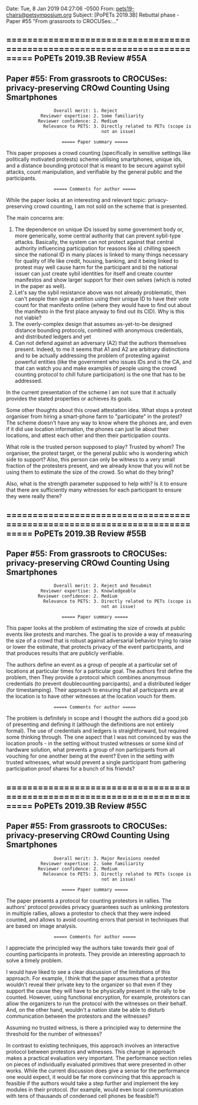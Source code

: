 Date: Tue, 8 Jan 2019 04:27:06 -0500
From: pets19-chairs@petsymposium.org
Subject: [PoPETs 2019.3B] Rebuttal phase - Paper #55 "From grassroots to
 CROCUSes:..."

===========================================================================
                        PoPETs 2019.3B Review #55A
---------------------------------------------------------------------------
Paper #55: From grassroots to CROCUSes: privacy-preserving CROwd Counting
           Using Smartphones
---------------------------------------------------------------------------

                      Overall merit: 1. Reject
                 Reviewer expertise: 2. Some familiarity
                Reviewer confidence: 2. Medium
                  Relevance to PETS: 3. Directly related to PETs (scope is
                                        not an issue)

                         ===== Paper summary =====

This paper proposes a crowd counting (specifically in sensitive settings like politically motivated protests) scheme utilising smartphones, unique ids, and a distance bounding protocol that is meant to be secure against sybil attacks, count manipulation, and verifiable by the general public and the participants.

                      ===== Comments for author =====

While the paper looks at an interesting and relevant topic: privacy-preserving crowd counting, I am not sold on the scheme that is presented.

The main concerns are:
1) The dependence on unique IDs issued by some government body or, more generically, some central authority that can prevent sybil-type attacks. Basically, the system can not protect against that central authority influencing participation for reasons like a) chilling speech since the national ID in many places is linked to many things necessary for quality of life like credit, housing, banking, and it being linked to protest may well cause harm for the participant and b) the national issuer can just create sybil identities for itself and create counter manifestos and show larger support for their own selves (which is noted in the paper as well).
2) Let's say the sybil resistance above was not already problematic, then can't people then sign a petition using their unique ID to have their vote count for that manifesto online (where they would have to find out about the manifesto in the first place anyway to find out its CID). Why is this not viable?
3) The overly-complex design that assumes as-yet-to-be designed distance bounding protocols, combined with anonymous credentials, and distributed ledgers and yet 
4) Can not defend against an adversary (A2) that the authors themselves present. Indeed, to me it seems that A1 and A2 are arbitrary distinctions and to be actually addressing the problem of protesting against powerful entities (like the government who issues IDs and is the CA, and that can watch you and make examples of people using the crowd counting protocol to chill future participation) is the one that has to be addressed. 

In the current presentation of the scheme I am not sure that it actually provides the stated properties or achieves its goals.

Some other thoughts about this crowd attestation idea. What stops a protest organiser from hiring a smart-phone farm to "participate" in the protest? The scheme doesn't have any way to know where the phones are, and even if it did use location information, the phones can just lie about their locations, and attest each other and then their participation counts. 

What role is the trusted person supposed to play? Trusted by whom? The organiser, the protest target, or the general public who is wondering which side to support? Also, this person can only be witness to a very small fraction of the protesters present, and we already know that you will not be using them to estimate the size of the crowd. So what do they bring?

Also, what is the strength parameter supposed to help with? Is it to ensure that there are sufficiently many witnesses for each participant to ensure they were really there?

===========================================================================
                        PoPETs 2019.3B Review #55B
---------------------------------------------------------------------------
Paper #55: From grassroots to CROCUSes: privacy-preserving CROwd Counting
           Using Smartphones
---------------------------------------------------------------------------

                      Overall merit: 2. Reject and Resubmit
                 Reviewer expertise: 3. Knowledgeable
                Reviewer confidence: 2. Medium
                  Relevance to PETS: 3. Directly related to PETs (scope is
                                        not an issue)

                         ===== Paper summary =====

This paper looks at the problem of estimating the size of crowds at public events like protests and marches.  The goal is to provide a way of measuring the size of a crowd that is robust against adversarial behavior trying to raise or lower the estimate, that protects privacy of the event participants, and that produces results that are publicly verifiable.  

The authors define an event as a group of people at a particular set of locations at particular times for a particular goal.  The authors first define the problem, then They provide a protocol which combines anonymous credentials (to prevent doublecounting parcipants), and a distributed ledger (for timestamping).  Their approach to ensuring that all participants are at the location is to have other witnesses at the location vouch for them.

                      ===== Comments for author =====

The problem is definitely in scope and I thought the authors did a good job of presenting and defining it (although the definitions are not entirely formal).  The use of credentials and ledgers is straightforward, but required some thinking through.  The one aspect that I was not convinced by was the location proofs  - in the setting without trusted witnesses or some kind of hardware solution, what prevents a group of non participants from all vouching for one another being at the event?  Even in the setting with trusted witnesses, what would prevent a single participant from gathering participation proof shares for a bunch of his friends?

===========================================================================
                        PoPETs 2019.3B Review #55C
---------------------------------------------------------------------------
Paper #55: From grassroots to CROCUSes: privacy-preserving CROwd Counting
           Using Smartphones
---------------------------------------------------------------------------

                      Overall merit: 3. Major Revisions needed
                 Reviewer expertise: 2. Some familiarity
                Reviewer confidence: 2. Medium
                  Relevance to PETS: 3. Directly related to PETs (scope is
                                        not an issue)

                         ===== Paper summary =====

The paper presents a protocol for counting protestors in rallies.
The authors' protocol provides privacy guarantees such as unlinking protestors in multiple rallies, allows a protestor to check that they were indeed counted, and allows to avoid counting errors that persist in techniques that are based on image analysis.

                      ===== Comments for author =====

I appreciate the principled way the authors take towards their goal of counting participants in protests. They provide an interesting approach to solve a timely problem.

I would have liked to see a clear discussion of the limitations of this approach. For example, I think that the paper assumes that a protestor wouldn't reveal their private key to the organizer so that even if they support the cause they will have to be physically present in the rally to be counted. However, using functional encryption, for example, protestors can allow the organizers to run the protocol with the witnesses on their behalf. And, on the other hand, wouldn't a nation state be able to disturb communication between the protestors and the witnesses?

Assuming no trusted witness, is there a principled way to determine the threshold for the number of witnesses?


In contrast to existing techniques, this approach involves an interactive protocol between protestors and witnesses. This change in approach makes a practical evaluation very important.
The performance section relies on pieces of individually evaluated primitives that were presented in other works. While the current discussion does give a sense for the performance one would expect, it would be far more convincing that this approach is feasible if the authors would take a step further and implement the key modules in their protocol. (for example, would even local communication with tens of thausands of condensed cell phones be feasible?)


